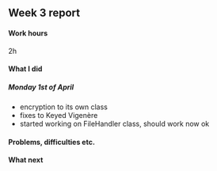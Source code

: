 ## Week 3 report

#### Work hours
2h

#### What I did

##### Monday 1st of April
- encryption to its own class
- fixes to Keyed Vigenère
- started working on FileHandler class, should work now ok


#### Problems, difficulties etc.

#### What next